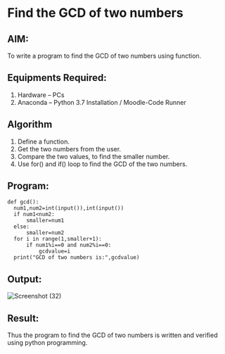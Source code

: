 # Find the GCD of two numbers

## AIM:
To write a program to find the GCD of two numbers using function.

## Equipments Required:
1. Hardware – PCs
2. Anaconda – Python 3.7 Installation / Moodle-Code Runner

## Algorithm
1. Define a function.
2. Get the two numbers from the user.
3. Compare the two values, to find the smaller number.
4. Use for() and if() loop to find the GCD of the two numbers.

## Program:
```
def gcd():
  num1,num2=int(input()),int(input()) 
  if num1<num2:
      smaller=num1
  else:
      smaller=num2
  for i in range(1,smaller+1):
      if num1%i==0 and num2%i==0:
          gcdvalue=i
  print("GCD of two numbers is:",gcdvalue) 
```

## Output:
![Screenshot (32)](https://github.com/shashinprasad/GCD-of-two-numbers/assets/129143499/dbdb5883-132e-4970-9559-47b929006a39)




## Result:
Thus the program to find the GCD of two numbers is written and verified using python programming.

